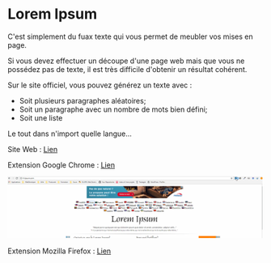 # Lorem Ipsum

C'est simplement du fuax texte qui vous permet de meubler vos mises en page.

Si vous devez effectuer un découpe d'une page web mais que vous ne possédez pas de texte, il est très difficile d'obtenir un résultat cohérent.

Sur le site officiel, vous pouvez générez un texte avec :
 
- Soit plusieurs paragraphes aléatoires;
- Soit un paragraphe avec un nombre de mots bien défini;
- Soit une liste

Le tout dans n'import quelle langue...

Site Web : [Lien](http://fr.lipsum.com/)

Extension Google Chrome : [Lien](https://chrome.google.com/webstore/detail/lorem-ipsum-generator-def/mcdcbjjoakogbcopinefncmkcamnfkdb)

![extension](lorem-ipsum/video/extension-chrome.gif)

Extension Mozilla Firefox : [Lien](https://addons.mozilla.org/fr/firefox/addon/simple-lorem-ipsum/)